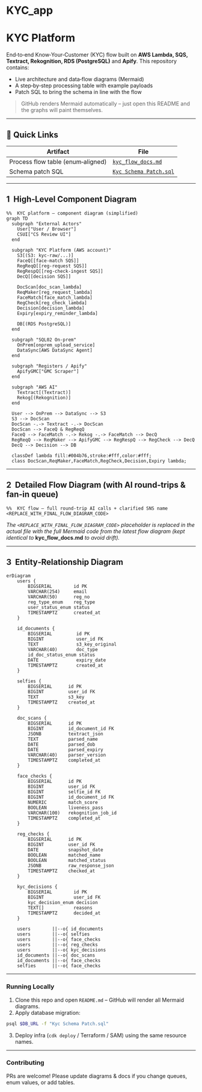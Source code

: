 # KYC_app

# KYC Platform

End‑to‑end Know‑Your‑Customer (KYC) flow built on **AWS Lambda, SQS, Textract, Rekognition, RDS (PostgreSQL)** and **Apify**.  This repository contains:

* Live architecture and data‑flow diagrams (Mermaid)
* A step‑by‑step processing table with example payloads
* Patch SQL to bring the schema in line with the flow

> GitHub renders Mermaid automatically – just open this README and the graphs will paint themselves.

---

## 📑 Quick Links

| Artifact                          | File                                                 |
| --------------------------------- | ---------------------------------------------------- |
| Process flow table (enum‑aligned) | [`kyc_flow_docs.md`](./kyc_flow_docs.md)             |
| Schema patch SQL                  | [`Kyc Schema Patch.sql`](./Kyc%20Schema%20Patch.sql) |

---

## 1  High‑Level Component Diagram

```mermaid
%%  KYC platform – component diagram (simplified)
graph TD
  subgraph "External Actors"
    User["User / Browser"]
    CSUI["CS Review UI"]
  end

  subgraph "KYC Platform (AWS account)"
    S3[(S3: kyc-raw/...)]
    FaceQ[[face-match SQS]]
    RegReqQ[[reg-request SQS]]
    RegRespQ[[reg-check-ingest SQS]]
    DecQ[[decision SQS]]

    DocScan[doc_scan_lambda]
    ReqMaker[reg_request_lambda]
    FaceMatch[face_match_lambda]
    RegCheck[reg_check_lambda]
    Decision[decision_lambda]
    Expiry[expiry_reminder_lambda]

    DB[(RDS PostgreSQL)]
  end

  subgraph "SQL02 On‑prem"
    OnPrem[onprem_upload_service]
    DataSync[AWS DataSync Agent]
  end

  subgraph "Registers / Apify"
    ApifyGMC["GMC Scraper"]
  end

  subgraph "AWS AI"
    Textract[(Textract)]
    Rekog[(Rekognition)]
  end

  User --> OnPrem --> DataSync --> S3
  S3 --> DocScan
  DocScan -.-> Textract -.-> DocScan
  DocScan --> FaceQ & RegReqQ
  FaceQ --> FaceMatch -.-> Rekog -.-> FaceMatch --> DecQ
  RegReqQ --> ReqMaker --> ApifyGMC --> RegRespQ --> RegCheck --> DecQ
  DecQ --> Decision --> DB

  classDef lambda fill:#004b76,stroke:#fff,color:#fff;
  class DocScan,ReqMaker,FaceMatch,RegCheck,Decision,Expiry lambda;
```

---

## 2  Detailed Flow Diagram (with AI round‑trips & fan‑in queue)

```mermaid
%%  KYC flow – full round‑trip AI calls + clarified SNS name
<REPLACE_WITH_FINAL_FLOW_DIAGRAM_CODE>
```

*The `<REPLACE_WITH_FINAL_FLOW_DIAGRAM_CODE>` placeholder is replaced in the actual file with the full Mermaid code from the latest flow diagram (kept identical to* **kyc\_flow\_docs.md** *to avoid drift).*

---

## 3  Entity‑Relationship Diagram

```mermaid
erDiagram
    users {
        BIGSERIAL        id PK
        VARCHAR(254)     email
        VARCHAR(50)      reg_no
        reg_type_enum    reg_type
        user_status_enum status
        TIMESTAMPTZ      created_at
    }

    id_documents {
        BIGSERIAL         id PK
        BIGINT            user_id FK
        TEXT              s3_key_original
        VARCHAR(40)       doc_type
        id_doc_status_enum status
        DATE              expiry_date
        TIMESTAMPTZ       created_at
    }

    selfies {
        BIGSERIAL      id PK
        BIGINT         user_id FK
        TEXT           s3_key
        TIMESTAMPTZ    created_at
    }

    doc_scans {
        BIGSERIAL      id PK
        BIGINT         id_document_id FK
        JSONB          textract_json
        TEXT           parsed_name
        DATE           parsed_dob
        DATE           parsed_expiry
        VARCHAR(40)    parser_version
        TIMESTAMPTZ    completed_at
    }

    face_checks {
        BIGSERIAL      id PK
        BIGINT         user_id FK
        BIGINT         selfie_id FK
        BIGINT         id_document_id FK
        NUMERIC        match_score
        BOOLEAN        liveness_pass
        VARCHAR(100)   rekognition_job_id
        TIMESTAMPTZ    completed_at
    }

    reg_checks {
        BIGSERIAL      id PK
        BIGINT         user_id FK
        DATE           snapshot_date
        BOOLEAN        matched_name
        BOOLEAN        matched_status
        JSONB          raw_response_json
        TIMESTAMPTZ    checked_at
    }

    kyc_decisions {
        BIGSERIAL        id PK
        BIGINT           user_id FK
        kyc_decision_enum decision
        TEXT[]           reasons
        TIMESTAMPTZ      decided_at
    }

    users        ||--o{ id_documents
    users        ||--o{ selfies
    users        ||--o{ face_checks
    users        ||--o{ reg_checks
    users        ||--o{ kyc_decisions
    id_documents ||--o{ doc_scans
    id_documents ||--o{ face_checks
    selfies      ||--o{ face_checks
```

---

### Running Locally

1. Clone this repo and open `README.md` – GitHub will render all Mermaid diagrams.
2. Apply database migration:

```bash
psql $DB_URL -f "Kyc Schema Patch.sql"
```

3. Deploy infra (`cdk deploy` / Terraform / SAM) using the same resource names.

---

### Contributing

PRs are welcome!  Please update diagrams & docs if you change queues, enum values, or add tables.
